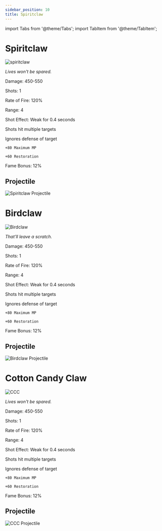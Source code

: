 ```yaml
---
sidebar_position: 10
title: Spiritclaw
---
```


import Tabs from '@theme/Tabs';
import TabItem from '@theme/TabItem';

<Tabs>
  <TabItem value="Spiritclaw" label="Spiritclaw" default>
   
# Spiritclaw

![spiritclaw](https://vwiki.valorserver.com/api/item/picture/spiritclaw)

<i>Lives won't be spared.</i>

Damage: 450-550

Shots: 1

Rate of Fire: 120%

Range: 4

Shot Effect: Weak for 0.4 seconds

Shots hit multiple targets

Ignores defense of target

    +80 Maximum MP
    
    +60 Restoration

Fame Bonus: 12%

## Projectile

![Spiritclaw Projectile](https://cdn.discordapp.com/attachments/948363241631916122/950408694015864852/Sclaw.gif)

  </TabItem>
  <TabItem value="Birdclaw" label="Birdclaw">

# Birdclaw

![Birdclaw](https://vwiki.valorserver.com/api/item/picture/birdclaw)

<i>That'll leave a scratch.</i>

Damage: 450-550

Shots: 1

Rate of Fire: 120%

Range: 4

Shot Effect: Weak for 0.4 seconds

Shots hit multiple targets

Ignores defense of target

    +80 Maximum MP
    
    +60 Restoration

Fame Bonus: 12%

## Projectile

![Birdclaw Projectile](https://cdn.discordapp.com/attachments/948363241631916122/950409723298078760/Birdclaw.gif)

  </TabItem>
    <TabItem value="Cotton Candy Claw" label="Cotton Candy Claw">

# Cotton Candy Claw

![CCC](https://vwiki.valorserver.com/api/item/picture/cotton%20candy%20claw)

<i>Lives won't be spared.</i>

Damage: 450-550

Shots: 1

Rate of Fire: 120%

Range: 4

Shot Effect: Weak for 0.4 seconds

Shots hit multiple targets

Ignores defense of target

    +80 Maximum MP
    
    +60 Restoration

Fame Bonus: 12%

## Projectile

![CCC Projectile](https://i.imgur.com/uDNGJaf.gif)
 </TabItem>

